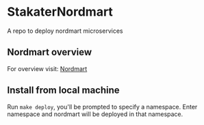 # StakaterNordmart
A repo to deploy nordmart microservices

## Nordmart overview

For overview visit: [Nordmart](https://playbook.stakater.com/content/nordmart/nordmart-intro.html)

## Install from local machine

Run `make deploy`, you'll be prompted to specify a namespace. Enter namespace and nordmart will be deployed in that namespace.


